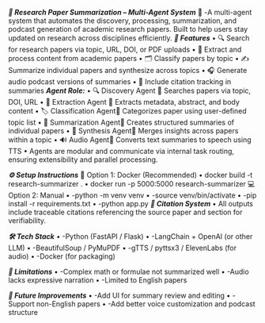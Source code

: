 
***🧠 Research Paper Summarization – Multi-Agent System***
	-A multi-agent system that automates the discovery, processing, summarization, and podcast generation of academic research papers. Built to help users stay updated on research across disciplines efficiently.
***📌 Features***
•	🔍 Search for research papers via topic, URL, DOI, or PDF uploads
•	🧠 Extract and process content from academic papers
•	🗂️ Classify papers by topic
•	✍️ Summarize individual papers and synthesize across topics
•	🎧 Generate audio podcast versions of summaries
•	📎 Include citation tracking in summaries
***Agent Role:***
•	🔍 Discovery Agent   Searches papers via topic, DOI, URL
•	📄 Extraction Agent	  Extracts metadata, abstract, and body content
•	🏷️ Classification Agent  Categorizes paper using user-defined topic list
•	📝 Summarization Agent  Creates structured summaries of individual papers
•	🔄 Synthesis Agent  Merges insights across papers within a topic
•	🔊 Audio Agent   Converts text summaries to speech using TTS
•	Agents are modular and communicate via internal task routing, ensuring extensibility and parallel processing.

***⚙️ Setup Instructions***
🐳 Option 1: Docker (Recommended)
•	docker build -t research-summarizer .
•	docker run -p 5000:5000 research-summarizer
💻 Option 2: Manual
•	-python -m venv venv
•	-source venv/bin/activate
•	-pip install -r requirements.txt
•	-python app.py
***📌 Citation System***
•	All outputs include traceable citations referencing the source paper and section for verifiability.

***🛠️ Tech Stack***
•	-Python (FastAPI / Flask)
•	-LangChain + OpenAI (or other LLM)
•	-BeautifulSoup / PyMuPDF
•	-gTTS / pyttsx3 / ElevenLabs (for audio)
•	-Docker (for packaging)

***🚧 Limitations***
•	-Complex math or formulae not summarized well
•	-Audio lacks expressive narration
•	-Limited to English papers

***🔮 Future Improvements***
•	-Add UI for summary review and editing
•	-Support non-English papers
•	-Add better voice customization and podcast structure
